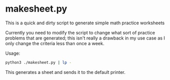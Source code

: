 # makesheet.py

This is a quick and dirty script to generate simple math practice worksheets

Currently you need to modify the script to change what sort of practice problems that are generated; this isn't really a drawback in my use case as I only change the criteria less than once a week.

Usage:

```sh
python3 ./makesheet.py | lp -
```

This generates a sheet and sends it to the default printer.
